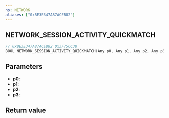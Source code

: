 ```yaml
---
ns: NETWORK
aliases: ["0xBE3E347A87ACEB82"]
---
```

## NETWORK_SESSION_ACTIVITY_QUICKMATCH

```c
// 0xBE3E347A87ACEB82 0x3F75CC38
BOOL NETWORK_SESSION_ACTIVITY_QUICKMATCH(Any p0, Any p1, Any p2, Any p3);
```


## Parameters
* **p0**: 
* **p1**: 
* **p2**: 
* **p3**: 

## Return value
